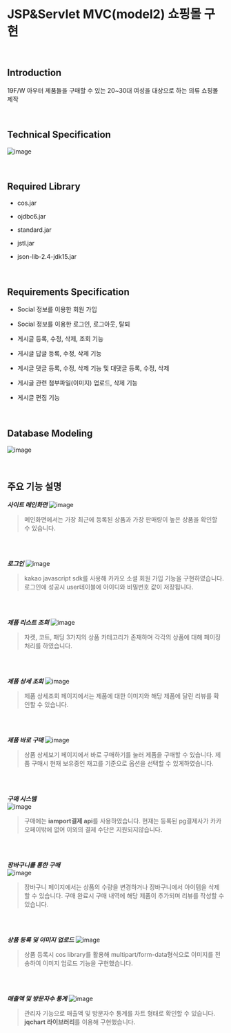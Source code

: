 # JSP&Servlet MVC(model2) 쇼핑몰 구현

  <br/>

## Introduction
19F/W 아우터 제품들을  구매할 수 있는 20~30대 여성을 대상으로 하는 의류 쇼핑몰 제작

  <br/>

## Technical Specification
![image](https://user-images.githubusercontent.com/49690751/73123190-af004780-3fd0-11ea-845c-a2c68e7ee32a.PNG)


  <br/>
  
## Required Library 
- cos.jar
- ojdbc6.jar
- standard.jar
- jstl.jar
- json-lib-2.4-jdk15.jar


  <br/>

## Requirements Specification

- Social 정보를 이용한 회원 가입
- Social 정보를 이용한 로그인, 로그아웃, 탈퇴
- 게시글 등록, 수정, 삭제, 조회 기능
- 게시글 답글 등록, 수정, 삭제 기능
- 게시글 댓글 등록, 수정, 삭제 기능 및 대댓글 등록, 수정, 삭제
- 게시글 관련 첨부파일(이미지) 업로드, 삭제 기능
- 게시글 편집 기능


  <br/>

## Database Modeling
![image](https://user-images.githubusercontent.com/49690751/73123189-adcf1a80-3fd0-11ea-8645-a810bd68e4c1.png)


  <br/>


## 주요 기능 설명
***사이트 메인화면***
![image](https://photos.app.goo.gl/g7hcvU1eEZK4Nxy38)
> 메인화면에서는 가장 최근에 등록된 상품과 가장 판매량이 높은 상품을 확인할 수 있습니다.

  <br/>
    <br/>
  
***로그인***
![image](https://user-images.githubusercontent.com/49690751/73129473-8e171100-4027-11ea-97cd-7d36a81b26e0.gif)
> kakao javascript sdk를 사용해 카카오 소셜 회원 가입 기능을 구현하였습니다. 로그인에 성공시 user테이블에 아이디와 비밀번호 값이 저장됩니다.

  <br/>
    <br/>

***제품 리스트 조회***
![image](https://user-images.githubusercontent.com/49690751/73129477-9ff8b400-4027-11ea-8790-7bac764000d5.gif)
> 자켓, 코트, 패딩 3가지의 상품 카테고리가 존재하며 각각의 상품에 대해 페이징 처리를 하였습니다.

  <br/>
  <br/>
  
***제품 상세 조회***
![image](https://user-images.githubusercontent.com/49690751/73131383-7a7ea100-404d-11ea-8cd7-9c60c2e2cfc0.gif)
> 제품 상세조회 페이지에서는 제품에 대한 이미지와 해당 제품에 달린 리뷰를 확인할 수 있습니다.

  <br/>
  <br/>

***제품 바로 구매***
![image](https://user-images.githubusercontent.com/49690751/73129471-8c4d4d80-4027-11ea-9693-0b4f9618aef4.gif)
> 상품 상세보기 페이지에서 바로 구매하기를 눌러 제품을 구매할 수 있습니다. 제품 구매시 현재 보유중인 재고를 기준으로 옵션을 선택할 수 있게하였습니다.

  <br/>
  <br/>
  
  
***구매 시스템***  
![image](https://user-images.githubusercontent.com/49690751/73124219-2be4ee80-3fdc-11ea-83ec-4e5e589c4719.png)
> 구매에는 **iamport결제 api**를 사용하였습니다. 현재는 등록된 pg결제사가 카카오페이밖에 없어 이외의 결제 수단은 지원되지않습니다.

  <br/>
   <br/>
   

***장바구니를 통한 구매***  
![image](https://user-images.githubusercontent.com/49690751/73129476-91aa9800-4027-11ea-8616-52ad4e47b48e.gif)
> 장바구니 페이지에서는 상품의 수량을 변경하거나 장바구니에서 아이템을 삭제할 수 있습니다. 구매 완료시 구매 내역에 해당 제품이 추가되며 리뷰를 작성할 수 있습니다.

  <br/>
  <br/>




***상품 등록 및 이미지 업로드***
![image](https://user-images.githubusercontent.com/49690751/73124226-37381a00-3fdc-11ea-804b-faed8e5a5721.png)
> 상품 등록시 cos library를 활용해 multipart/form-data형식으로 이미지를 전송하여 이미지 업로드 기능을 구현했습니다.

  <br/>
  <br/>

***매출액 및 방문자수 통계***
![image](https://user-images.githubusercontent.com/49690751/73129475-90796b00-4027-11ea-9b38-0c31fb238a90.gif)
> 관리자 기능으로 매출액 및 방문자수 통계를 차트 형태로 확인할 수 있습니다. **jqchart 라이브러리**를 이용해 구현했습니다.
